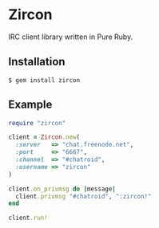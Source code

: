 # Zircon
IRC client library written in Pure Ruby.

## Installation

```
$ gem install zircon
```

## Example

```ruby
require "zircon"

client = Zircon.new(
  :server   => "chat.freenode.net",
  :port     => "6667",
  :channel  => "#chatroid",
  :username => "zircon"
)

client.on_privmsg do |message|
  client.privmsg "#chatroid", ":zircon!"
end

client.run!
```
